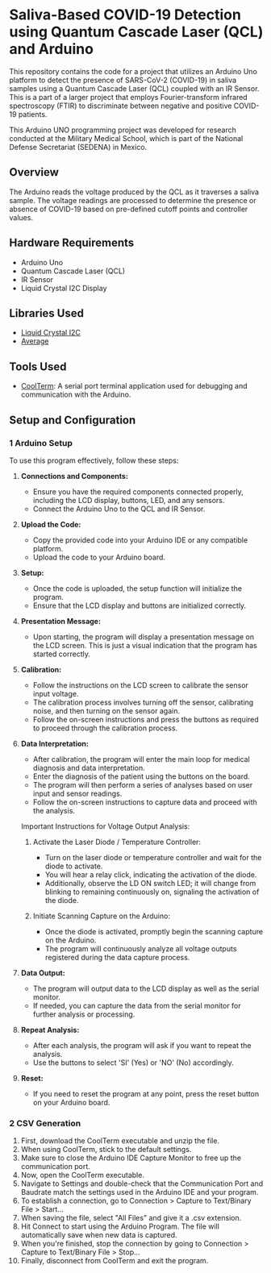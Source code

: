 # Saliva-Based COVID-19 Detection using Quantum Cascade Laser (QCL) and Arduino

This repository contains the code for a project that utilizes an Arduino Uno platform to detect the presence of SARS-CoV-2 (COVID-19) in saliva samples using a Quantum Cascade Laser (QCL) coupled with an IR Sensor. This is a part of a larger project that employs Fourier-transform infrared spectroscopy (FTIR) to discriminate between negative and positive COVID-19 patients.

This Arduino UNO programming project was developed for research conducted at the Military Medical School, which is part of the National Defense Secretariat (SEDENA) in Mexico.

## Overview

The Arduino reads the voltage produced by the QCL as it traverses a saliva sample. The voltage readings are processed to determine the presence or absence of COVID-19 based on pre-defined cutoff points and controller values.

## Hardware Requirements

- Arduino Uno
- Quantum Cascade Laser (QCL)
- IR Sensor
- Liquid Crystal I2C Display

## Libraries Used

- [Liquid Crystal I2C](https://www.arduinolibraries.info/libraries/liquid-crystal-i2-c)
- [Average](https://github.com/MajenkoLibraries/Average)

## Tools Used

- [CoolTerm](https://freeware.the-meiers.org/): A serial port terminal application used for debugging and communication with the Arduino.

## Setup and Configuration

### 1 Arduino Setup

To use this program effectively, follow these steps:

1. **Connections and Components:**
   - Ensure you have the required components connected properly, including the LCD display, buttons, LED, and any sensors.
   - Connect the Arduino Uno to the QCL and IR Sensor.

2. **Upload the Code:**
   - Copy the provided code into your Arduino IDE or any compatible platform.
   - Upload the code to your Arduino board.

3. **Setup:**
   - Once the code is uploaded, the setup function will initialize the program.
   - Ensure that the LCD display and buttons are initialized correctly.

4. **Presentation Message:**
   - Upon starting, the program will display a presentation message on the LCD screen. This is just a visual indication that the program has started correctly.

5. **Calibration:**
   - Follow the instructions on the LCD screen to calibrate the sensor input voltage.
   - The calibration process involves turning off the sensor, calibrating noise, and then turning on the sensor again.
   - Follow the on-screen instructions and press the buttons as required to proceed through the calibration process.

6. **Data Interpretation:**
   - After calibration, the program will enter the main loop for medical diagnosis and data interpretation.
   - Enter the diagnosis of the patient using the buttons on the board.
   - The program will then perform a series of analyses based on user input and sensor readings.
   - Follow the on-screen instructions to capture data and proceed with the analysis.

    Important Instructions for Voltage Output Analysis:

    1) Activate the Laser Diode / Temperature Controller:
        * Turn on the laser diode or temperature controller and wait for the diode to activate.
        * You will hear a relay click, indicating the activation of the diode.
        * Additionally, observe the LD ON switch LED; it will change from blinking to remaining continuously on, signaling the activation of the diode.
    
    2) Initiate Scanning Capture on the Arduino:
        * Once the diode is activated, promptly begin the scanning capture on the Arduino.
        * The program will continuously analyze all voltage outputs registered during the data capture process.

7. **Data Output:**
   - The program will output data to the LCD display as well as the serial monitor.
   - If needed, you can capture the data from the serial monitor for further analysis or processing.

8. **Repeat Analysis:**
   - After each analysis, the program will ask if you want to repeat the analysis.
   - Use the buttons to select 'SI' (Yes) or 'NO' (No) accordingly.

9. **Reset:**
   - If you need to reset the program at any point, press the reset button on your Arduino board.

### 2 CSV Generation

1. First, download the CoolTerm executable and unzip the file.
2. When using CoolTerm, stick to the default settings.
3. Make sure to close the Arduino IDE Capture Monitor to free up the communication port.
4. Now, open the CoolTerm executable.
5. Navigate to Settings and double-check that the Communication Port and Baudrate match the settings used in the Arduino IDE and your program.
6. To establish a connection, go to Connection > Capture to Text/Binary File > Start...
7. When saving the file, select "All Files" and give it a .csv extension.
8. Hit Connect to start using the Arduino Program. The file will automatically save when new data is captured.
9. When you're finished, stop the connection by going to Connection > Capture to Text/Binary File > Stop...
10. Finally, disconnect from CoolTerm and exit the program.